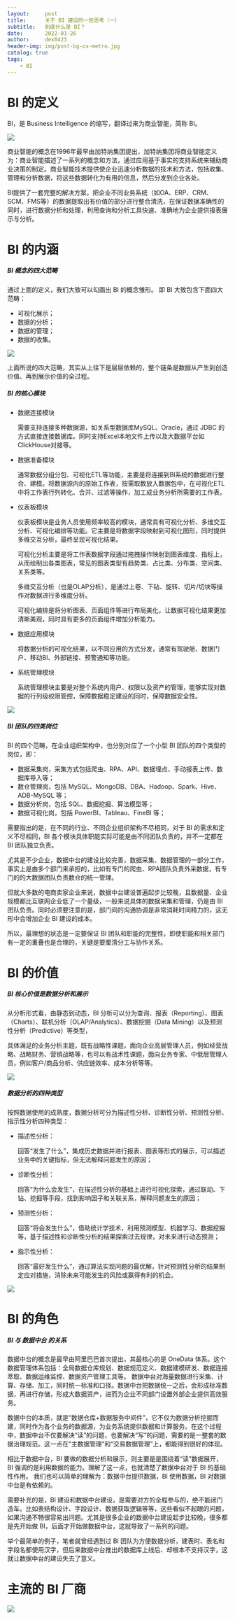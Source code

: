 ```yaml
---
layout:     post
title:      关于 BI 建设的一些思考（一）
subtitle:   到底什么是 BI？
date:       2022-01-26
author:     dex0423
header-img: img/post-bg-os-metro.jpg
catalog: true
tags:
    - BI
---
```



# BI 的定义

BI，是 Business Intelligence 的缩写，翻译过来为商业智能，简称 BI。

![]({{site.baseurl}}/img-post/bi-6.png)

商业智能的概念在1996年最早由加特纳集团提出，加特纳集团将商业智能定义为：商业智能描述了一系列的概念和方法，通过应用基于事实的支持系统来辅助商业决策的制定。商业智能技术提供使企业迅速分析数据的技术和方法，包括收集、管理和分析数据，将这些数据转化为有用的信息，然后分发到企业各处。

BI提供了一套完整的解决方案，把企业不同业务系统（如OA、ERP、CRM、SCM、FMS等）的数据提取出有价值的部分进行整合清洗，在保证数据准确性的同时，进行数据分析和处理，利用查询和分析工具快速、准确地为企业提供报表展示与分析。


# BI 的内涵

##### BI 概念的四大范畴

通过上面的定义，我们大致可以勾画出 BI 的概念雏形。 即 BI 大致包含下面四大范畴：
- 可视化展示；
- 数据的分析；
- 数据的管理；
- 数据的收集。

![]({{site.baseurl}}/img-post/bi-1.png)

上面所说的四大范畴，其实从上往下是层层依赖的，整个链条是数据从产生到创造价值、再到展示价值的全过程。


##### BI 的核心模块

- 数据连接模块 

  需要支持连接多种数据源，如关系型数据库MySQL、Oracle，通过 JDBC 的方式直接连接数据库。同时支持Excel本地文件上传以及大数据平台如ClickHouse对接等。

- 数据准备模块
  
  通常数据分组分包、可视化ETL等功能，主要是将连接到BI系统的数据进行整合、建模。将数据源内的原始工作表，按需取数放入数据包中，在可视化ETL中将工作表行列转化、合并、过滤等操作，加工成业务分析所需要的工作表。

- 仪表板模块

  仪表板模块是业务人员使用频率较高的模块，通常具有可视化分析、多维交互分析、可视化编排等功能。它主要是将数据字段映射到可视化图形，同时提供多维交互分析，最终呈现可视化结果。

  可视化分析主要是将工作表数据字段通过拖拽操作映射到图表维度、指标上，从而绘制出各类图表，常见的图表类型有趋势类、占比类、分布类、空间类、关系类等。

  多维交互分析（也是OLAP分析），是通过上卷、下钻、旋转、切片/切块等操作对数据进行多维度分析。

  可视化编排是将分析图表、页面组件等进行布局美化，让数据可视化结果更加清晰美观，同时具有更多的页面组件增加分析能力。

- 数据应用模块

  将数据分析的可视化结果，以不同应用的方式分发，通常有驾驶舱、数据门户、移动BI、外部链接、预警通知等功能。

- 系统管理模块 

  系统管理模块主要是对整个系统内用户、权限以及资产的管理，能够实现对数据的行列级权限管控，保障数据稳定建设的同时，保障数据安全性。

![]({{site.baseurl}}/img-post/bi-7.png)


##### BI 团队的四类岗位

BI 的四个范畴，在企业组织架构中，也分别对应了一个小型 BI 团队的四个类型的岗位，即：
- 数据采集岗，采集方式包括爬虫、RPA、API、数据埋点、手动报表上传、数据库导入等；
- 数仓管理岗，包括 MySQL、MongoDB、DBA、Hadoop、Spark、Hive、ADB-MySQL 等；
- 数据分析岗，包括 SQL、数据挖掘、算法模型等；
- 数据可视化岗，包括 PowerBI、Tableau、FineBI 等；

需要指出的是，在不同的行业、不同企业组织架构不尽相同，对于 BI 的需求和定义不尽相同，BI 各个模块具体职能实际可能是由不同团队负责的，并不一定都在 BI 团队独立负责。

尤其是不少企业，数据中台的建设比较完善，数据采集、数据管理的一部分工作，事实上是由多个部门来承担的，比如有专门的爬虫、RPA团队负责外采数据，有专门的的大数据团队负责数仓的统一管理。

但就大多数的电商卖家企业来说，数据中台建设普遍起步比较晚，且数据量、企业规模都比互联网企业低了一个量级，一般来说具体的数据采集和管理，仍是由 BI 团队负责。同时必须要注意的是，部门间的沟通协调是非常消耗时间精力的，这无形中会增加企业 BI 建设的成本。

所以，最理想的状态是一定要保证 BI 团队和职能的完整性，即使职能和相关部门有一定的重叠也是合理的，关键是要厘清分工与协作关系。

# BI 的价值

##### BI 核心价值是数据分析和展示

从分析形式看，由静态到动态，BI 分析可以分为查询、报表（Reporting）、图表（Charts）、联机分析（OLAP/Analytics）、数据挖掘（Data Mining）以及预测性分析（Predictive）等类型，

具体满足的业务分析主题，既有战略性课题，面向企业高层管理人员，例如经营战略、战略财务、营销战略等，也可以有战术性课题，面向业务专家、中低层管理人员，例如客户/商品分析、供应链效率、成本分析等等。

![]({{site.baseurl}}/img-post/bi-2.png)

##### 数据分析的四种类型

按照数据使用的成熟度，数据分析可分为描述性分析、诊断性分析、预测性分析、指示性分析四种类型：

- 描述性分析： 

  回答“发生了什么”，集成历史数据并进行报表、图表等形式的展示，可以描述业务中的关键指标，但无法解释问题发生的原因；

- 诊断性分析：

  回答“为什么会发生”，在描述性分析的基础上进行可视化探索，通过联动、下钻、挖掘等手段，找到影响因子和关联关系，解释问题发生的原因；

- 预测性分析：

  回答“将会发生什么”，借助统计学技术，利用预测模型、机器学习、数据挖掘等，基于描述性和诊断性分析的结果探索过去规律，对未来进行动态预测；

- 指示性分析：

  回答“最好发生什么”，通过算法实现问题的最优解，针对预测性分析的结果制定应对措施，消除未来可能发生的风险或赢得有利的机会。

![]({{site.baseurl}}/img-post/bi-5.png)

# BI 的角色

##### BI 与 数据中台 的关系

数据中台的概念是最早由阿里巴巴首次提出，其最核心的是 OneData 体系。这个数据管理体系包括：全局数据仓库规划、数据规范定义、数据建模研发、数据连接萃取、数据运维监控、数据资产管理工具等。 数据中台对海量数据进行采集、计算、存储、加工，同时统一标准和口径。数据中台把数据统一之后，会形成标准数据，再进行存储，形成大数据资产，进而为企业不同部门设置外部企业提供高效服务。

数据中台的本质，就是“数据仓库+数据服务中间件”，它不仅为数据分析挖掘而建，同时作为各个业务的数据源，为业务系统提供数据和计算服务。在这个过程中，数据中台不仅要解决“读”的问题，也要解决“写”的问题，需要的是一整套的数据治理规范。这一点在“主数据管理”和“交易数据管理”上，都能得到很好的体现。

相比于数据中台，BI 要做的数据分析和展示，则主要是是围绕着“读”数据展开，BI 强调的是利用数据的能力。理解了这一点，也就清楚了数据中台对于 BI 的基础性作用。 我们也可以简单的理解为：数据中台提供数据，BI 使用数据，BI 对数据中台是有依赖的。

需要补充的是，BI 建设和数据中台建设，是需要对方的全程参与的，绝不能闭门造车。比如表结构设计、字段设计、数据获取逻辑等等，这些看似不起眼的问题，如果沟通不畅很容易出问题。尤其是很多企业的数据中台建设起步比较晚，很多都是先开始做 BI，后面才开始做数据中台，这就导致了一系列的问题。

举个最简单的例子，笔者就曾经遇到过 BI 团队为方便数据分析，建表时、表名和字段名都使用汉字，但后来数据中台推出的数据库上线后、却根本不支持汉字，这就让数据中台的建设失去了意义。

# 主流的 BI 厂商

![]({{site.baseurl}}/img-post/bi-3.png)
